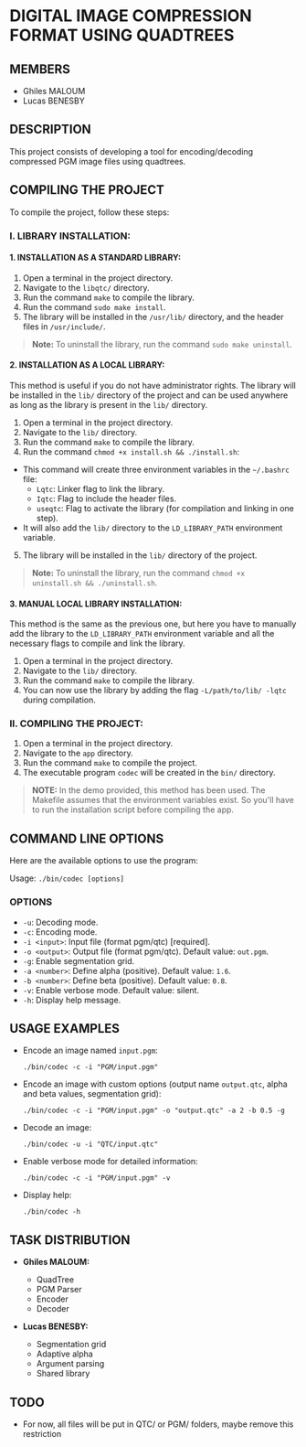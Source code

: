 # DIGITAL IMAGE COMPRESSION FORMAT USING QUADTREES

## MEMBERS
- Ghiles MALOUM
- Lucas BENESBY

## DESCRIPTION
This project consists of developing a tool for encoding/decoding compressed PGM image files using quadtrees.

## COMPILING THE PROJECT
To compile the project, follow these steps:

### I. LIBRARY INSTALLATION:

#### 1. INSTALLATION AS A STANDARD LIBRARY:
1. Open a terminal in the project directory.
2. Navigate to the `libqtc/` directory.
3. Run the command `make` to compile the library.
4. Run the command `sudo make install`.
5. The library will be installed in the `/usr/lib/` directory, and the header files in `/usr/include/`.

> **Note:** To uninstall the library, run the command `sudo make uninstall`.

#### 2. INSTALLATION AS A LOCAL LIBRARY:
This method is useful if you do not have administrator rights. The library will be installed in the `lib/` directory of the project and can be used anywhere as long as the library is present in the `lib/` directory.

1. Open a terminal in the project directory.
2. Navigate to the `lib/` directory.
3. Run the command `make` to compile the library.
4. Run the command `chmod +x install.sh && ./install.sh`:
  - This command will create three environment variables in the `~/.bashrc` file:
    - `Lqtc`: Linker flag to link the library.
    - `Iqtc`: Flag to include the header files.
    - `useqtc`: Flag to activate the library (for compilation and linking in one step).
  - It will also add the `lib/` directory to the `LD_LIBRARY_PATH` environment variable.

5. The library will be installed in the `lib/` directory of the project.

> **Note:** To uninstall the library, run the command `chmod +x uninstall.sh && ./uninstall.sh`.

#### 3. MANUAL LOCAL LIBRARY INSTALLATION:
This method is the same as the previous one, but here you have to manually add the library to the `LD_LIBRARY_PATH` environment variable and all the necessary flags to compile and link the library.

1. Open a terminal in the project directory.
2. Navigate to the `lib/` directory.
3. Run the command `make` to compile the library.
4. You can now use the library by adding the flag `-L/path/to/lib/ -lqtc` during compilation.

### II. COMPILING THE PROJECT:
1. Open a terminal in the project directory.
2. Navigate to the `app` directory.
3. Run the command `make` to compile the project.
4. The executable program `codec` will be created in the `bin/` directory.

> **NOTE:** In the demo provided, this method has been used. The Makefile assumes that the environment variables exist. So you'll have to run the installation script before compiling the app.

## COMMAND LINE OPTIONS
Here are the available options to use the program:

Usage: `./bin/codec [options]`

### OPTIONS
- `-u`: Decoding mode.
- `-c`: Encoding mode.
- `-i <input>`: Input file (format pgm/qtc) [required].
- `-o <output>`: Output file (format pgm/qtc). Default value: `out.pgm`.
- `-g`: Enable segmentation grid.
- `-a <number>`: Define alpha (positive). Default value: `1.6`.
- `-b <number>`: Define beta (positive). Default value: `0.8`.
- `-v`: Enable verbose mode. Default value: silent.
- `-h`: Display help message.

## USAGE EXAMPLES
- Encode an image named `input.pgm`:
  ```
  ./bin/codec -c -i "PGM/input.pgm"
  ```

- Encode an image with custom options (output name `output.qtc`, alpha and beta values, segmentation grid):
  ```
  ./bin/codec -c -i "PGM/input.pgm" -o "output.qtc" -a 2 -b 0.5 -g
  ```

- Decode an image:
  ```
  ./bin/codec -u -i "QTC/input.qtc"
  ```

- Enable verbose mode for detailed information:
  ```
  ./bin/codec -c -i "PGM/input.pgm" -v
  ```

- Display help:
  ```
  ./bin/codec -h
  ```

## TASK DISTRIBUTION
- **Ghiles MALOUM:**
  - QuadTree
  - PGM Parser
  - Encoder
  - Decoder

- **Lucas BENESBY:**
  - Segmentation grid
  - Adaptive alpha
  - Argument parsing
  - Shared library

## TODO
 - For now, all files will be put in QTC/ or PGM/ folders, maybe remove this restriction